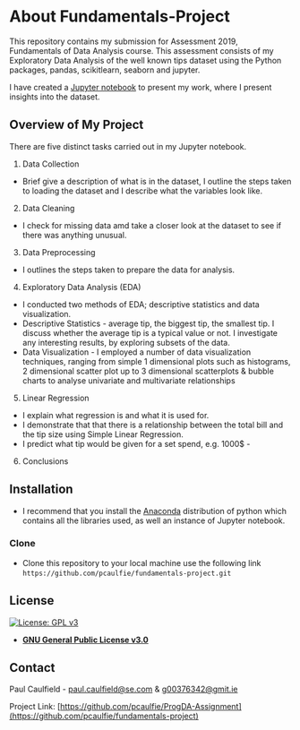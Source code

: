 # About Fundamentals-Project
This repository contains my submission for Assessment 2019, Fundamentals of Data Analysis course. This assessment consists of my Exploratory Data Analysis of the well known tips dataset using the Python packages, pandas, scikitlearn, seaborn and jupyter. 

I have created a [Jupyter notebook](https://github.com/pcaulfie/fundamentals-project/blob/master/Fundamentals%20of%20Data%20Analysis.ipynb) to present my work, where I present insights into the dataset.

## Overview of My Project
There are five distinct tasks carried out in my Jupyter notebook.

1. Data Collection
* Brief give a description of what is in the dataset, I outline the steps taken to loading the dataset and I describe what the variables look like.
2. Data Cleaning
* I check for missing data amd take a closer look at the dataset to see if there was anything unusual.
3. Data Preprocessing
* I outlines the steps taken to prepare the data for analysis.
4. Exploratory Data Analysis (EDA)
* I conducted two methods of EDA; descriptive statistics and data visualization. 
* Descriptive Statistics - average tip, the biggest tip, the smallest tip. I discuss whether the average tip is a typical value or not. I investigate any interesting results, by exploring subsets of the data.
* Data Visualization - I employed a number of data visualization techniques, ranging from simple 1 dimensional plots such as histograms, 2 dimensional scatter plot up to 3 dimensional scatterplots & bubble charts to analyse univariate and multivariate relationships
5. Linear Regression
* I explain what regression is and what it is used for.
* I demonstrate that that there is a relationship between the total bill and the tip size using Simple Linear Regression. 
* I predict what tip would be given for a set spend, e.g. 1000$ -
6. Conclusions

## Installation

- I recommend that you install the [Anaconda](https://www.anaconda.com/distribution/) distribution of python which contains all the libraries used, as well an instance of Jupyter notebook.

### Clone

- Clone this repository to your local machine use the following link `https://github.com/pcaulfie/fundamentals-project.git`

## License

[![License: GPL v3](https://img.shields.io/badge/License-GPLv3-blue.svg)](https://www.gnu.org/licenses/gpl-3.0)
- **[GNU General Public License v3.0](https://www.gnu.org/licenses/gpl-3.0.en.html)**

## Contact

Paul Caulfield -  paul.caulfield@se.com & g00376342@gmit.ie

Project Link: [https://github.com/pcaulfie/ProgDA-Assignment](https://github.com/pcaulfie/fundamentals-project)
